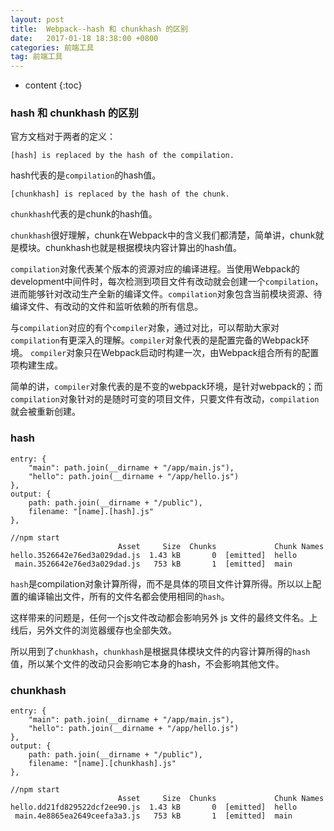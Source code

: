 ```yaml
---
layout: post
title:  Webpack--hash 和 chunkhash 的区别
date:   2017-01-18 18:38:00 +0800
categories: 前端工具
tag: 前端工具
---
```


* content
{:toc}

### hash 和 chunkhash 的区别

官方文档对于两者的定义：

    [hash] is replaced by the hash of the compilation.

hash代表的是`compilation`的hash值。

    [chunkhash] is replaced by the hash of the chunk.

`chunkhash`代表的是chunk的hash值。

`chunkhash`很好理解，chunk在Webpack中的含义我们都清楚，简单讲，chunk就是模块。chunkhash也就是根据模块内容计算出的hash值。

`compilation`对象代表某个版本的资源对应的编译进程。当使用Webpack的development中间件时，每次检测到项目文件有改动就会创建一个`compilation`，进而能够针对改动生产全新的编译文件。`compilation`对象包含当前模块资源、待编译文件、有改动的文件和监听依赖的所有信息。

与`compilation`对应的有个`compiler`对象，通过对比，可以帮助大家对`compilation`有更深入的理解。`compiler`对象代表的是配置完备的Webpack环境。 `compiler`对象只在Webpack启动时构建一次，由Webpack组合所有的配置项构建生成。

简单的讲，`compiler`对象代表的是不变的webpack环境，是针对webpack的；而`compilation`对象针对的是随时可变的项目文件，只要文件有改动，`compilation`就会被重新创建。

### hash

```
entry: {
    "main": path.join(__dirname + "/app/main.js"),
    "hello": path.join(__dirname + "/app/hello.js")
},
output: {
    path: path.join(__dirname + "/public"),
    filename: "[name].[hash].js"
},

//npm start
                        Asset     Size  Chunks             Chunk Names
hello.3526642e76ed3a029dad.js  1.43 kB       0  [emitted]  hello
 main.3526642e76ed3a029dad.js   753 kB       1  [emitted]  main
```

`hash`是compilation对象计算所得，而不是具体的项目文件计算所得。所以以上配置的编译输出文件，所有的文件名都会使用相同的`hash`。

这样带来的问题是，任何一个js文件改动都会影响另外 js 文件的最终文件名。上线后，另外文件的浏览器缓存也全部失效。

所以用到了`chunkhash`，`chunkhash`是根据具体模块文件的内容计算所得的`hash`值，所以某个文件的改动只会影响它本身的hash，不会影响其他文件。

### chunkhash

```
entry: {
    "main": path.join(__dirname + "/app/main.js"),
    "hello": path.join(__dirname + "/app/hello.js")
},
output: {
    path: path.join(__dirname + "/public"),
    filename: "[name].[chunkhash].js"
},

//npm start
                        Asset     Size  Chunks             Chunk Names
hello.dd21fd829522dcf2ee90.js  1.43 kB       0  [emitted]  hello
 main.4e8865ea2649ceefa3a3.js   753 kB       1  [emitted]  main
```